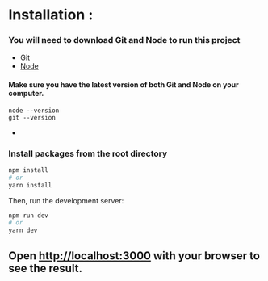 # Installation :

### You will need to download Git and Node to run this project

- [Git](https://git-scm.com/downloads)
- [Node](https://nodejs.org/en/download/)

#### Make sure you have the latest version of both Git and Node on your computer.

```
node --version
git --version
```

-

### Install packages from the root directory

```bash
npm install
# or
yarn install
```

Then, run the development server:

```bash
npm run dev
# or
yarn dev
```

## Open [http://localhost:3000](http://localhost:3000) with your browser to see the result.
